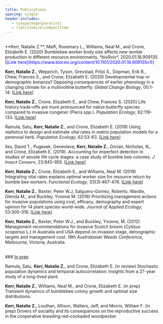```yaml
---
title: Publications
spacing: single
header-includes:
   - \usepackage{paralist}
   - \let\itemize\compactitem
---
```


<br> 
**Kerr, Natalie Z.**, Malfi, Rosemary L., Williams, Neal M., and Crone, Elizabeth E. (2020) Bumblebee worker body size affects new worker production in different resource environments. *bioRxiv*, 2020.01.16.909135 [<span style="color:blue">[Link here](https://www.biorxiv.org/content/10.1101/2020.01.16.909135v1)</span>]

**Kerr, Natalie Z.**, Wepprich, Tyson, Grevstad, Fritzi S., Dopman, Erik B., Chew, Frances S., and Crone, Elizabeth E. (2020) Developmental trap or demographic bonanza? Opposing consequences of earlier phenology in a changing climate for a multivoltine butterfly. *Global Change Biology*, 00:1-14. [<span style="color:blue">[Link here](https://onlinelibrary.wiley.com/doi/10.1111/gcb.14959)</span>]

**Kerr, Natalie Z.**, Crone, Elizabeth E., and Chew, Frances S. (2020) Life history trade-offs are more pronounced for native butterfly species compared to invasive congener (Pieris spp.). *Population Ecology*, 62:119-133. [<span style="color:blue">[Link here](https://esj-journals.onlinelibrary.wiley.com/doi/full/10.1002/1438-390X.12035)</span>]

Ramula, Satu, **Kerr, Natalie Z.**, and Crone, Elizabeth E. (2019) Using statistics to design and estimate vital rates in matrix population models for a perennial herb. *Population Ecology*, 62:53-63. [<span style="color:blue">[Link here](https://esj-journals.onlinelibrary.wiley.com/doi/full/10.1002/1438-390X.12024)</span>]
  
Iles, David T., Pugesek, Genevieve, **Kerr, Natalie Z.**, Dorian, Nicholas, N., and Crone, Elizabeth E. (2019). Accounting for imperfect detection in studies of sessile life cycle stages: a case study of bumble bee colonies. *J Insect Conserv*, 23:945-955. [<span style="color:blue">[Link here](https://link.springer.com/article/10.1007/s10841-019-00179-1)</span>]   


**Kerr, Natalie Z.**, Crone, Elizabeth E., and Williams, Neal M. (2019) Integrating vital rates explains optimal worker size for resource return by bumble bee workers. *Functional Ecology*, 33(3):467-478. [<span style="color:blue">[Link here](https://doi.org/10.1111/1365-2435.13251)</span>]

**Kerr, Natalie Z.**, Baxter, Peter W.J, Salguero-Gomez, Roberto, Wardle, Glenda M., and Buckley, Yvonne M. (2016) Prioritizing management actions for invasive populations using cost, efficacy, demography and expert opinion for 14 plant species world-wide. *Journal of Applied Ecology*, 53:305-316. [<span style="color:blue">[Link here](https://doi.org/10.1111/1365-2664.12592)</span>]   

**Kerr, Natalie Z.**, Baxter, Peter W.J., and Buckley, Yvonne, M. (2012) Management recommendations for invasive Scotch broom (*Cytisus scoparius* L.) in Australia and USA depend on invasion stage, demographic targets and management cost. *18th Australasian Weeds Conference*, Melbourne, Victoria, Australia.  

<br>
### <u> In prep </u> 

Ramula, Satu, **Kerr, Natalie Z.**, and Crone, Elizabeth E. (in review) Stochastic population dynamics and temporal autocorrelation: insights from a 27-year study of a long-lived plant.  

**Kerr, Natalie Z.**, Williams, Neal M., and Crone, Elizabeth E. (in prep) Transient dynamics of bumblebee colony growth and optimal size distributions. 

**Kerr, Natalie Z.**, Louthan, Allison, Walters, Jeff, and Morris, William F. (in prep) Drivers of sociality and its consequences on the reproductive success in the cooperative breeding red-cockaded woodpecker.

<br>

